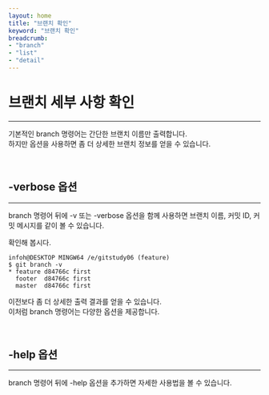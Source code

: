 ```yaml
---
layout: home
title: "브랜치 확인"
keyword: "브랜치 확인"
breadcrumb:
- "branch"
- "list"
- "detail"
---
```


# 브랜치 세부 사항 확인
---
기본적인 branch 명령어는 간단한 브랜치 이름만 출력합니다.  
하지만 옵션을 사용하면 좀 더 상세한 브랜치 정보를 얻을 수 있습니다.  

<br>

## -verbose 옵션
---
branch 명령어 뒤에 -v 또는 -verbose 옵션을 함께 사용하면 브랜치 이름, 커밋 ID, 커밋 메시지를 같이 볼 수 있습니다.  

확인해 봅시다.  
```
infoh@DESKTOP MINGW64 /e/gitstudy06 (feature)
$ git branch -v
* feature d84766c first
  footer  d84766c first
  master  d84766c first
```

이전보다 좀 더 상세한 출력 결과를 얻을 수 있습니다.  
이처럼 branch 명령어는 다양한 옵션을 제공합니다.  

<br>

## -help 옵션
---
branch 명령어 뒤에 -help 옵션을 추가하면 자세한 사용법을 볼 수 있습니다.  

<br><br>